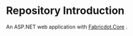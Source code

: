 # Repository Introduction

An ASP.NET web application with [Fabricdot.Core](https://github.com/Winches/Fabricdot.Core/tree/dev) .
